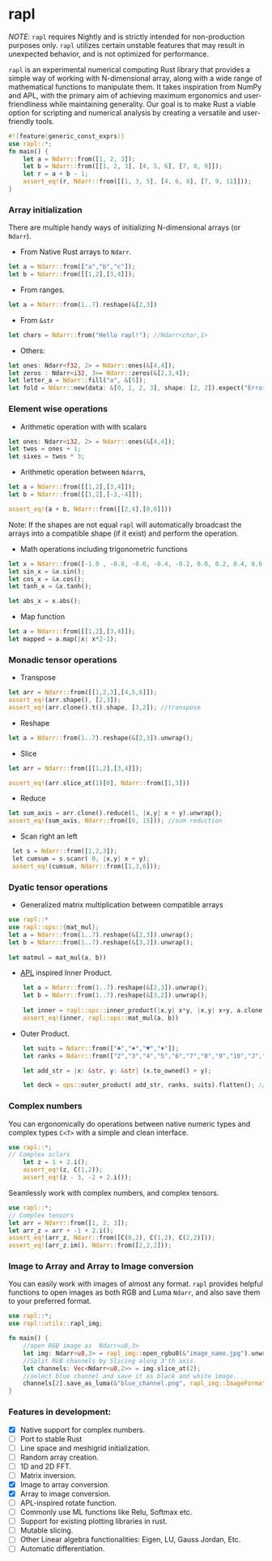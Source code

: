 # rapl

*NOTE*: `rapl`  requires Nightly and is strictly intended for non-production purposes only. `rapl` utilizes certain unstable features that may result in unexpected behavior, and is not optimized for performance.

`rapl` is an experimental numerical computing Rust library that provides a simple way of working with N-dimensional array, along with a wide range of mathematical functions to manipulate them. It takes inspiration from NumPy and APL, with the primary aim of achieving maximum ergonomics and user-friendliness while maintaining generality. Our goal is to make Rust a viable option for scripting and numerical analysis by creating a versatile and user-friendly tools.

```Rust
#![feature(generic_const_exprs)]
use rapl::*;
fn main() {
    let a = Ndarr::from([1, 2, 3]);
    let b = Ndarr::from([[1, 2, 3], [4, 5, 6], [7, 8, 9]]);
    let r = a + b - 1;
    assert_eq!(r, Ndarr::from([[1, 3, 5], [4, 6, 8], [7, 9, 11]]));
}
```

### Array initialization
There are multiple handy ways of initializing N-dimensional arrays (or `Ndarr`).
- From Native Rust arrays to `Ndarr`.
```Rust 
let a = Ndarr::from(["a","b","c"]); 
let b = Ndarr::from([[1,2],[3,4]]);
```
- From ranges.
```Rust
let a = Ndarr::from(1..7).reshape(&[2,3])
```
- From `&str`
```Rust
let chars = Ndarr::from("Hello rapl!"); //Ndarr<char,1>
```
- Others:
```Rust 
let ones: Ndarr<f32, 2> = Ndarr::ones(&[4,4]);
let zeros : Ndarr<i32, 3>= Ndarr::zeros(&[2,3,4]);
let letter_a = Ndarr::fill("a", &[5]);
let fold = Ndarr::new(data: &[0, 1, 2, 3], shape: [2, 2]).expect("Error initializing");
```

### Element wise operations
- Arithmetic operation with with scalars
```Rust
let ones: Ndarr<i32, 2> = Ndarr::ones(&[4,4]);
let twos = ones + 1;
let sixes = twos * 3;
```
- Arithmetic operation between `Ndarr`s,
```Rust
let a = Ndarr::from([[1,2],[3,4]]);
let b = Ndarr::from([[1,2],[-3,-4]]);

assert_eq!(a + b, Ndarr::from([[2,4],[0,0]]))
```
Note: If the shapes are not equal `rapl` will automatically broadcast the arrays into a compatible shape (if it exist) and perform the operation.
- Math operations including trigonometric functions
```Rust
let x = Ndarr::from([-1.0 , -0.8, -0.6, -0.4, -0.2, 0.0, 0.2, 0.4, 0.6, 0.8, 1.0]);
let sin_x = &x.sin();
let cos_x = &x.cos();
let tanh_x = &x.tanh();

let abs_x = x.abs();
```
- Map function
```Rust
let a = Ndarr::from([[1,2],[3,4]]);
let mapped = a.map(|x| x*2-1);
```
### Monadic tensor operations
- Transpose
```Rust
let arr = Ndarr::from([[1,2,3],[4,5,6]]);	
assert_eq!(arr.shape(), [2,3]);
assert_eq!(arr.clone().t().shape, [3,2]); //transpose
```
- Reshape
```Rust
let a = Ndarr::from(1..7).reshape(&[2,3]).unwrap();
```
- Slice
```Rust
let arr = Ndarr::from([[1,2],[3,4]]);

assert_eq!(arr.slice_at(1)[0], Ndarr::from([1,3]))
```
- Reduce
```Rust
let sum_axis = arr.clone().reduce(1, |x,y| x + y).unwrap();
assert_eq!(sum_axis, Ndarr::from([6, 15])); //sum reduction
```
- Scan right an left
```Rust
 let s = Ndarr::from([1,2,3]);
 let cumsum = s.scanr( 0, |x,y| x + y);
 assert_eq!(cumsum, Ndarr::from([1,3,6]));
```

### Dyatic tensor operations
- Generalized matrix multiplication between compatible arrays
```Rust
use rapl::*
use rapl::ops::{mat_mul};
let a = Ndarr::from(1..7).reshape(&[2,3]).unwrap();
let b = Ndarr::from(1..7).reshape(&[3,2]).unwrap();
    
let matmul = mat_mul(a, b))
```
- [APL](https://en.wikipedia.org/wiki/APL_(programming_language)) inspired Inner Product.
```Rust
    let a = Ndarr::from(1..7).reshape(&[2,3]).unwrap();
    let b = Ndarr::from(1..7).reshape(&[3,2]).unwrap();
    
    let inner = rapl::ops::inner_product(|x,y| x*y, |x,y| x+y, a.clone(), b.clone());
    assert_eq!(inner, rapl::ops::mat_mul(a, b))

```
- Outer Product.

```Rust
    let suits = Ndarr::from(["♣","♠","♥","♦"]);
    let ranks = Ndarr::from(["2","3","4","5","6","7","8","9","10","J","Q","K","A"]);

    let add_str = |x: &str, y: &str| (x.to_owned() + y);

    let deck = ops::outer_product( add_str, ranks, suits).flatten(); //All cards in a deck
```
### Complex numbers
You can ergonomically do operations between native numeric types and complex types `C<T>` with a simple and clean interface. 
``` Rust
use rapl::*;
// Complex sclars
    let z = 1 + 2.i();
    assert_eq!(z, C(1,2));
    assert_eq!(z - 3, -2 + 2.i());
```

Seamlessly work with complex numbers, and complex tensors.
```Rust
use rapl::*;
// Complex tensors
let arr = Ndarr::from([1, 2, 3]);
let arr_z = arr + -1 + 2.i();
assert_eq!(arr_z, Ndarr::from([C(0,2), C(1,2), C(2,2)]));
assert_eq!(arr_z.im(), Ndarr::from([2,2,2]));
```
### Image to Array and Array to Image conversion
You can easily work with images of almost any format. `rapl` provides  helpful functions to open images as both RGB and Luma `Ndarr`, and also save them to your preferred format.

```Rust
use rapl::*;
use rapl::utils::rapl_img;

fn main() {
    //open RGB image as  Ndarr<u8,3>
    let img: Ndarr<u8,3> = rapl_img::open_rgbu8(&"image_name.jpg").unwrap();
    //Split RGB channels by Slicing along 3'th axis.
    let channels: Vec<Ndarr<u8,2>> = img.slice_at(2);
    //select blue channel and save it as black and white image.
    channels[2].save_as_luma(&"blue_channel.png", rapl_img::ImageFormat::Png);
}
```

### Features in development:
- [x] Native support for complex numbers.
- [ ] Port to stable Rust
- [ ] Line space and meshigrid initialization.
- [ ] Random array creation.
- [ ] 1D and 2D FFT.
- [ ] Matrix inversion.
- [x] Image to array conversion.
- [x] Array to image conversion.
- [ ] APL-inspired rotate function.
- [ ] Commonly use ML functions like Relu, Softmax etc.
- [ ] Support for existing plotting libraries in rust.
- [ ] Mutable slicing.
- [ ] Other Linear algebra functionalities: Eigen, LU, Gauss Jordan, Etc.
- [ ] Automatic differentiation.
